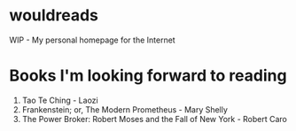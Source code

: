 # wouldreads

WIP - 
My personal homepage for the Internet 

# Books I'm looking forward to reading

1. Tao Te Ching - Laozi
2. Frankenstein; or, The Modern Prometheus - Mary Shelly
3. The Power Broker: Robert Moses and the Fall of New York - Robert Caro
